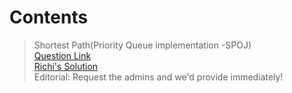 # Contents   


> Shortest Path(Priority Queue implementation -SPOJ)   
[Question Link](https://www.spoj.com/problems/SHPATH/)   
[Richi's Solution](https://github.com/richidubey/AwesomeDataStructuresAndAlgorithms/blob/master/Graphs/Dijkstra's%20Algo/shpath.cpp)   
Editorial: Request the admins and we'd provide immediately!
